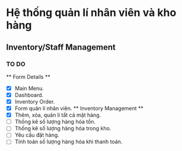 # Hệ thống quản lí nhân viên và kho hàng
## Inventory/Staff Management
### TO DO
** Form Details **
- [x] Main Menu.
- [x] Dashboard.
- [x] Inventory Order.
- [x] Form quản lí nhân viên.
** Inventory Management **
- [x] Thêm, xóa, quản lí tất cả mặt hàng.
- [ ] Thống kê số lượng hàng hóa tồn.
- [ ] Thống kê số lượng hàng hóa trong kho.
- [ ] Yêu cầu đặt hàng.
- [ ] Tính toán số lượng hàng hóa khi thanh toán.
